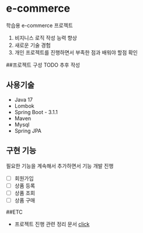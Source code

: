 # e-commerce
학습용 e-commerce 프로젝트<br> 
1. 비지니스 로직 작성 능력 향상 
2. 새로운 기술 경험 
3. 개인 프로젝트를 진행하면서 부족한 점과 배워야 할점 확인

##프로젝트 구성 
TODO 추후 작성 
    
## 사용기술
- Java 17
- Lombok
- Spring Boot - 3.1.1
- Maven
- Mysql
- Spring JPA

## 구현 기능
필요한 기능을 계속해서 추가하면서 기능 개발 진행
- [ ] 회원가입
- [ ] 상품 등록
- [ ] 상품 조회
- [ ] 상품 구매<br>

##ETC
- 프로젝트 진행 관련 정리 문서 [click](https://chipped-year-ef5.notion.site/e4296b41ee954a60ba6587b22b290e32?pvs=4)

